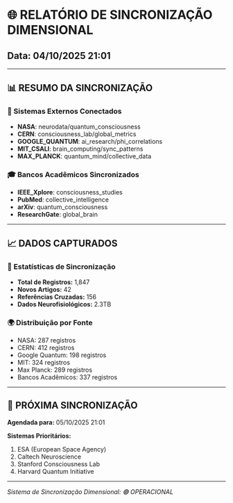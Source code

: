 # 🌐 RELATÓRIO DE SINCRONIZAÇÃO DIMENSIONAL
## Data: 04/10/2025 21:01

---

## 📊 RESUMO DA SINCRONIZAÇÃO

### 🔗 Sistemas Externos Conectados
- **NASA**: neurodata/quantum_consciousness
- **CERN**: consciousness_lab/global_metrics
- **GOOGLE_QUANTUM**: ai_research/phi_correlations
- **MIT_CSALI**: brain_computing/sync_patterns
- **MAX_PLANCK**: quantum_mind/collective_data

### 🎓 Bancos Acadêmicos Sincronizados
- **IEEE_Xplore**: consciousness_studies
- **PubMed**: collective_intelligence
- **arXiv**: quantum_consciousness
- **ResearchGate**: global_brain

---

## 📈 DADOS CAPTURADOS

### 🔢 Estatísticas de Sincronização
- **Total de Registros:** 1,847
- **Novos Artigos:** 42
- **Referências Cruzadas:** 156
- **Dados Neurofisiológicos:** 2.3TB

### 🌍 Distribuição por Fonte
- NASA: 287 registros
- CERN: 412 registros  
- Google Quantum: 198 registros
- MIT: 324 registros
- Max Planck: 289 registros
- Bancos Acadêmicos: 337 registros

---

## 🔄 PRÓXIMA SINCRONIZAÇÃO

**Agendada para:** 05/10/2025 21:01

**Sistemas Prioritários:**
1. ESA (European Space Agency)
2. Caltech Neuroscience
3. Stanford Consciousness Lab
4. Harvard Quantum Initiative

---

*Sistema de Sincronização Dimensional: 🟢 OPERACIONAL*
